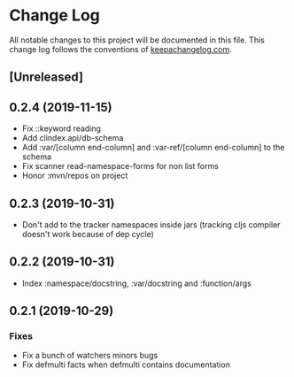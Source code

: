# Change Log
All notable changes to this project will be documented in this file. This change log follows the conventions of [keepachangelog.com](http://keepachangelog.com/).

## [Unreleased]

## 0.2.4 (2019-11-15)

- Fix ::keyword reading
- Add clindex.api/db-schema
- Add :var/[column end-column] and :var-ref/[column end-column] to the schema
- Fix scanner read-namespace-forms for non list forms
- Honor :mvn/repos on project

## 0.2.3 (2019-10-31)

- Don't add to the tracker namespaces inside jars (tracking cljs compiler doesn't work because of dep cycle)

## 0.2.2 (2019-10-31)

- Index :namespace/docstring, :var/docstring and :function/args

## 0.2.1 (2019-10-29)

### Fixes

- Fix a bunch of watchers minors bugs
- Fix defmulti facts when defmulti contains documentation
